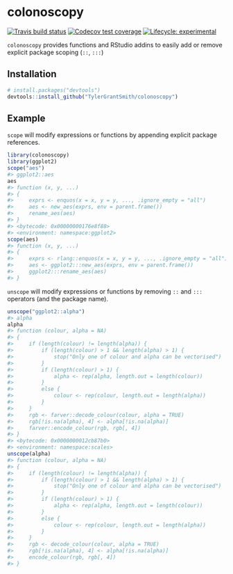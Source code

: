 
<!-- README.md is generated from README.Rmd. Please edit that file -->

# colonoscopy

<!-- badges: start -->

[![Travis build
status](https://travis-ci.org/TylerGrantSmith/colonoscopy.svg?branch=master)](https://travis-ci.org/TylerGrantSmith/colonoscopy)
[![Codecov test
coverage](https://codecov.io/gh/TylerGrantSmith/colonoscopy/branch/master/graph/badge.svg)](https://codecov.io/gh/TylerGrantSmith/colonoscopy?branch=master)
[![Lifecycle:
experimental](https://img.shields.io/badge/lifecycle-experimental-orange.svg)](https://www.tidyverse.org/lifecycle/#experimental)
<!-- badges: end -->

`colonoscopy` provides functions and RStudio addins to easily add or
remove explicit package scoping (`::`, `:::`)

## Installation

``` r
# install.packages("devtools")
devtools::install_github("TylerGrantSmith/colonoscopy")
```

## Example

`scope` will modify expressions or functions by appending explicit
package references.

``` r
library(colonoscopy)
library(ggplot2)
scope("aes")
#> ggplot2::aes
aes
#> function (x, y, ...) 
#> {
#>     exprs <- enquos(x = x, y = y, ..., .ignore_empty = "all")
#>     aes <- new_aes(exprs, env = parent.frame())
#>     rename_aes(aes)
#> }
#> <bytecode: 0x00000000176e8f88>
#> <environment: namespace:ggplot2>
scope(aes)
#> function (x, y, ...)
#> {
#>     exprs <- rlang::enquos(x = x, y = y, ..., .ignore_empty = "all")
#>     aes <- ggplot2:::new_aes(exprs, env = parent.frame())
#>     ggplot2:::rename_aes(aes)
#> }
```

`unscope` will modify expressions or functions by removing `::` and
`:::` operators (and the package name).

``` r
unscope("ggplot2::alpha")
#> alpha
alpha
#> function (colour, alpha = NA) 
#> {
#>     if (length(colour) != length(alpha)) {
#>         if (length(colour) > 1 && length(alpha) > 1) {
#>             stop("Only one of colour and alpha can be vectorised")
#>         }
#>         if (length(colour) > 1) {
#>             alpha <- rep(alpha, length.out = length(colour))
#>         }
#>         else {
#>             colour <- rep(colour, length.out = length(alpha))
#>         }
#>     }
#>     rgb <- farver::decode_colour(colour, alpha = TRUE)
#>     rgb[!is.na(alpha), 4] <- alpha[!is.na(alpha)]
#>     farver::encode_colour(rgb, rgb[, 4])
#> }
#> <bytecode: 0x0000000012cb87b0>
#> <environment: namespace:scales>
unscope(alpha)
#> function (colour, alpha = NA)
#> {
#>     if (length(colour) != length(alpha)) {
#>         if (length(colour) > 1 && length(alpha) > 1) {
#>             stop("Only one of colour and alpha can be vectorised")
#>         }
#>         if (length(colour) > 1) {
#>             alpha <- rep(alpha, length.out = length(colour))
#>         }
#>         else {
#>             colour <- rep(colour, length.out = length(alpha))
#>         }
#>     }
#>     rgb <- decode_colour(colour, alpha = TRUE)
#>     rgb[!is.na(alpha), 4] <- alpha[!is.na(alpha)]
#>     encode_colour(rgb, rgb[, 4])
#> }
```
